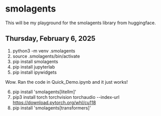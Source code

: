 # smolagents

This will be my playground for the smolagents library from huggingface.

## Thursday, February 6, 2025

 1) python3 -m venv .smolagents
 2) source .smolagents/bin/activate
 3) pip install smolagents
 4) pip install jupyterlab
 5) pip install ipywidgets

 Wow. Ran the code in Quick_Demo.ipynb and it just works! 

 6) pip install 'smolagents[litellm]'
 7) pip3 install torch torchvision torchaudio --index-url https://download.pytorch.org/whl/cu118
 8) pip install 'smolagents[transformers]'
 